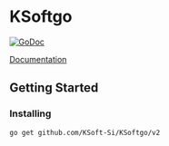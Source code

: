 # KSoftgo

[![GoDoc](https://godoc.org/github.com/KSoft-Si/KSoftgo?status.svg)](https://godoc.org/github.com/KSoft-Si/KSoftgo)

[Documentation](https://go.docs.ksoft.si/)

## Getting Started
### Installing
```sh
go get github.com/KSoft-Si/KSoftgo/v2
```
